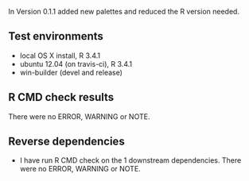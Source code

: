 In Version 0.1.1 added new palettes and reduced the R version needed.

## Test environments
* local OS X install, R 3.4.1
* ubuntu 12.04 (on travis-ci), R 3.4.1
* win-builder (devel and release)

## R CMD check results

There were no ERROR, WARNING or NOTE.

## Reverse dependencies

* I have run R CMD check on the 1 downstream dependencies. There were no ERROR, WARNING or NOTE.
